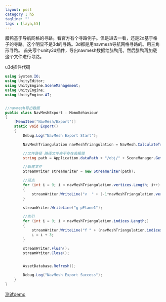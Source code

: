 ```yaml
---
layout: post
category : h5
tagline: ""
tags : [laya,h5]
---
```


腊鸭基于导航网格的寻路。看官方有个寻路例子。但是进去一看，还是2d基于格子的寻路。这个明显不是3d的寻路。3d都是用navmesh导航网格寻路的。用三角形寻路。
首先写个unity3d插件，导出navmesh数据给腊鸭用。然后腊鸭再加载这个文件进行寻路。

u3d插件代码

```cs
using System.IO;
using UnityEditor;
using UnityEngine.SceneManagement;
using UnityEngine;
using UnityEngine.AI;


//navmesh导出数据
public class NavMeshExport : MonoBehaviour
{
	[MenuItem("NavMesh/Export")]
	static void Export()
	{
		Debug.Log("NavMesh Export Start");

		NavMeshTriangulation navMeshTriangulation = NavMesh.CalculateTriangulation();

		//文件路径 路径文件夹不存在会报错 
		string path = Application.dataPath + "/obj/" + SceneManager.GetActiveScene().name + ".obj";

		//新建文件
		StreamWriter streamWriter = new StreamWriter(path);

		//顶点  
		for (int i = 0; i < navMeshTriangulation.vertices.Length; i++)
		{
			streamWriter.WriteLine("v  " + (-1*navMeshTriangulation.vertices[i].x) + " " + navMeshTriangulation.vertices[i].y + " " + navMeshTriangulation.vertices[i].z);
		}

		streamWriter.WriteLine("g pPlane1");

		//索引  
		for (int i = 0; i < navMeshTriangulation.indices.Length;)
		{
			streamWriter.WriteLine("f " + (navMeshTriangulation.indices[i] + 1) + " " + (navMeshTriangulation.indices[i + 1] + 2) + " " + (navMeshTriangulation.indices[i + 1] + 1));
			i = i + 3;
		}

		streamWriter.Flush();
		streamWriter.Close();


		AssetDatabase.Refresh();

		Debug.Log("NavMesh Export Success");
	}
}
```


<a href='https://matrix3d.github.io/assets/html5/layanav/'>测试demo</a>

